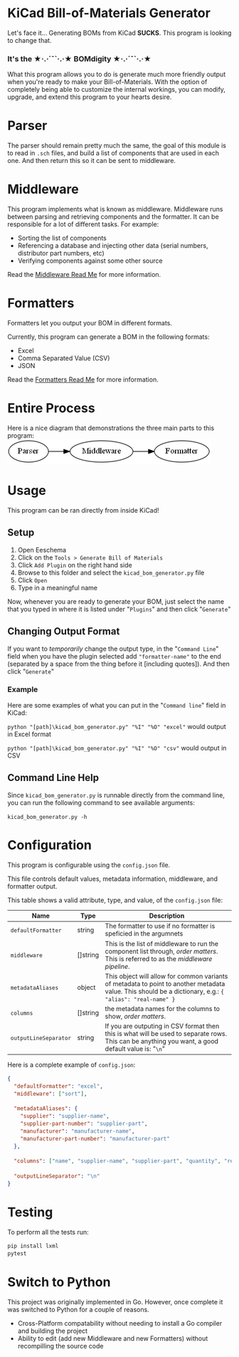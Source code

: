 # KiCad Bill-of-Materials Generator
Let's face it... Generating BOMs from KiCad **SUCKS**. This program is looking to change that.

### It's the ★·.·´¯\`·.·★ BOMdigity ★·.·´¯\`·.·★

What this program allows you to do is generate much more friendly output when you're ready
to make your Bill-of-Materials. With the option of completely being able to customize the
internal workings, you can modify, upgrade, and extend this program to your hearts desire.

# Parser
The parser should remain pretty much the same, the goal of this module is to read in `.sch` files, and build a list of components that are used in each one. And then return this so it can be sent to middleware.

# Middleware
This program implements what is known as middleware. Middleware runs between
parsing and retrieving components and the formatter. It can be responsible for a lot
of different tasks. For example:
- Sorting the list of components
- Referencing a database and injecting other data (serial numbers, distributor part numbers, etc)
- Verifying components against some other source

Read the [Middleware Read Me](Middleware/README.md) for more information.

# Formatters
Formatters let you output your BOM in different formats.

Currently, this program can generate a BOM in the following formats:
- Excel
- Comma Separated Value (CSV)
- JSON

Read the [Formatters Read Me](Formatter/README.md) for more information.



# Entire Process
Here is a nice diagram that demonstrations the three main parts to this program:
![Parser -> Middleware -> Formatter](diagram.png)

# Usage
This program can be ran directly from inside KiCad!

## Setup
1. Open Eeschema
2. Click on the `Tools > Generate Bill of Materials`
3. Click `Add Plugin` on the right hand side
4. Browse to this folder and select the `kicad_bom_generator.py` file
5. Click `Open`
6. Type in a meaningful name

Now, whenever you are ready to generate your BOM, just select the name that you typed in where it is listed under "`Plugins`" and then click "`Generate`"


## Changing Output Format
If you want to *temporarily* change the output type, in the "`Command Line`" field when you have the plugin selected add `"formatter-name"` to the end (separated by a space from the thing before it [including quotes]). And then click "`Generate`"

### Example
Here are some examples of what you can put in the "`Command line`" field in KiCad:

`python "[path]\kicad_bom_generator.py" "%I" "%O" "excel"` would output in Excel format

`python "[path]\kicad_bom_generator.py" "%I" "%O" "csv"` would output in CSV


## Command Line Help
Since `kicad_bom_generator.py` is runnable directly from the command line, you can run the following command to see available arguments:

`kicad_bom_generator.py -h`


# Configuration
This program is configurable using the `config.json` file.

This file controls default values, metadata information, middleware, and formatter output.

This table shows a valid attribute, type, and value, of the `config.json` file:

Name | Type | Description
-----|------|-------------
`defaultFormatter` | string | The formatter to use if no formatter is speficied in the argumnets
`middleware` | []string | This is the list of middleware to run the component list through, *order matters*. This is referred to as the *middleware pipeline*.
`metadataAliases` | object | This object will allow for common variants of metadata to point to another metadata value. This should be a dictionary, e.g.: `{ "alias": "real-name" }`
`columns` | []string | the metadata names for the columns to show, *order matters*.
`outputLineSeparator` | string | If you are outputing in CSV format then this is what will be used to separate rows. This can be anything you want, a good default value is: "`\n`"

Here is a complete example of `config.json`:
```json
{
  "defaultFormatter": "excel",
  "middleware": ["sort"],

  "metadataAliases": {
    "supplier": "supplier-name",
    "supplier-part-number": "supplier-part",
    "manufacturer": "manufacturer-name",
    "manufacturer-part-number": "manufacturer-part"
  },

  "columns": ["name", "supplier-name", "supplier-part", "quantity", "reference"],

  "outputLineSeparator": "\n"
}
```

# Testing
To perform all the tests run:

```py
pip install lxml
pytest
```

# Switch to Python
This project was originally implemented in Go. However, once complete it was switched to Python for a couple of reasons.

- Cross-Platform compatability without needing to install a Go compiler and building the project
- Ability to edit (add new Middleware and new Formatters) without recompilling the source code